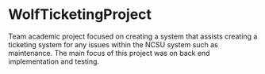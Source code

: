 # WolfTicketingProject
Team academic project focused on creating a system that assists creating a ticketing system for any issues within the NCSU system such as maintenance. The main focus of this project was on back end implementation and testing.
